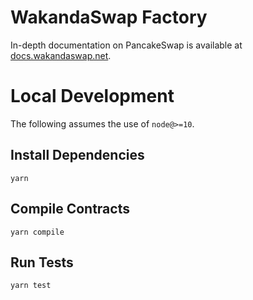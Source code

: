 # WakandaSwap Factory

In-depth documentation on PancakeSwap is available at [docs.wakandaswap.net](https://docs.wakandaswap.net/).

# Local Development

The following assumes the use of `node@>=10`.

## Install Dependencies

`yarn`

## Compile Contracts

`yarn compile`

## Run Tests

`yarn test`
